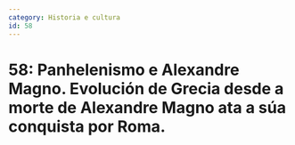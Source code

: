 ```yaml
---
category: Historia e cultura
id: 58
---
```


# 58: Panhelenismo e Alexandre Magno. Evolución de Grecia desde a morte de Alexandre Magno ata a súa conquista por Roma.
